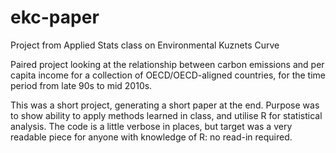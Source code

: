 # ekc-paper
Project from Applied Stats class on Environmental Kuznets Curve

Paired project looking at the relationship between carbon emissions and per capita income for a collection of OECD/OECD-aligned countries, for the time period from late 90s to mid 2010s.

This was a short project, generating a short paper at the end. Purpose was to show ability to apply methods learned in class, and utilise R for statistical analysis. The code is a little verbose in places, but target was a very readable piece for anyone with knowledge of R: no read-in required.
